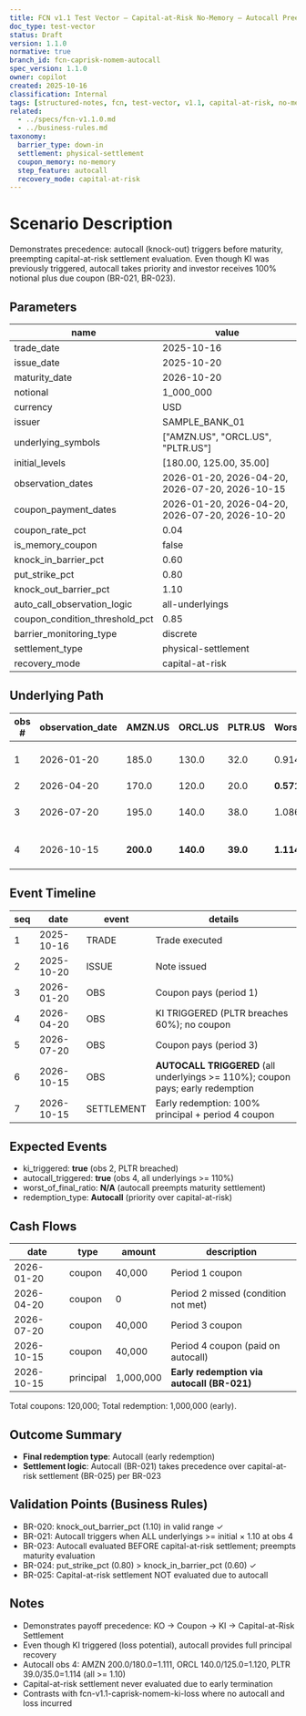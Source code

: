 ```yaml
---
title: FCN v1.1 Test Vector – Capital-at-Risk No-Memory – Autocall Preempts Settlement
doc_type: test-vector
status: Draft
version: 1.1.0
normative: true
branch_id: fcn-caprisk-nomem-autocall
spec_version: 1.1.0
owner: copilot
created: 2025-10-16
classification: Internal
tags: [structured-notes, fcn, test-vector, v1.1, capital-at-risk, no-memory, autocall-precedence]
related:
  - ../specs/fcn-v1.1.0.md
  - ../business-rules.md
taxonomy:
  barrier_type: down-in
  settlement: physical-settlement
  coupon_memory: no-memory
  step_feature: autocall
  recovery_mode: capital-at-risk
---
```


# Scenario Description
Demonstrates precedence: autocall (knock-out) triggers before maturity, preempting capital-at-risk settlement evaluation. Even though KI was previously triggered, autocall takes priority and investor receives 100% notional plus due coupon (BR-021, BR-023).

## Parameters
| name | value |
|------|-------|
| trade_date | 2025-10-16 |
| issue_date | 2025-10-20 |
| maturity_date | 2026-10-20 |
| notional | 1_000_000 |
| currency | USD |
| issuer | SAMPLE_BANK_01 |
| underlying_symbols | ["AMZN.US", "ORCL.US", "PLTR.US"] |
| initial_levels | [180.00, 125.00, 35.00] |
| observation_dates | 2026-01-20, 2026-04-20, 2026-07-20, 2026-10-15 |
| coupon_payment_dates | 2026-01-20, 2026-04-20, 2026-07-20, 2026-10-20 |
| coupon_rate_pct | 0.04 |
| is_memory_coupon | false |
| knock_in_barrier_pct | 0.60 |
| put_strike_pct | 0.80 |
| knock_out_barrier_pct | 1.10 |
| auto_call_observation_logic | all-underlyings |
| coupon_condition_threshold_pct | 0.85 |
| barrier_monitoring_type | discrete |
| settlement_type | physical-settlement |
| recovery_mode | capital-at-risk |

## Underlying Path
| obs # | observation_date | AMZN.US | ORCL.US | PLTR.US | Worst | Best | Coupon | KI | Autocall |
|-------|------------------|---------|---------|---------|-------|------|--------|----|----|
| 1 | 2026-01-20 | 185.0 | 130.0 | 32.0 | 0.914 | 1.028 | Yes | No | No (not all >= 110%) |
| 2 | 2026-04-20 | 170.0 | 120.0 | 20.0 | **0.571** | 0.960 | No | **Yes** | No |
| 3 | 2026-07-20 | 195.0 | 140.0 | 38.0 | 1.086 | 1.120 | Yes | - | No (PLTR < 110%) |
| 4 | 2026-10-15 | **200.0** | **140.0** | **39.0** | **1.114** | **1.120** | Yes | - | **Yes (all >= 110%)** |

## Event Timeline
| seq | date | event | details |
|-----|------|-------|---------|
| 1 | 2025-10-16 | TRADE | Trade executed |
| 2 | 2025-10-20 | ISSUE | Note issued |
| 3 | 2026-01-20 | OBS | Coupon pays (period 1) |
| 4 | 2026-04-20 | OBS | KI TRIGGERED (PLTR breaches 60%); no coupon |
| 5 | 2026-07-20 | OBS | Coupon pays (period 3) |
| 6 | 2026-10-15 | OBS | **AUTOCALL TRIGGERED** (all underlyings >= 110%); coupon pays; early redemption |
| 7 | 2026-10-15 | SETTLEMENT | Early redemption: 100% principal + period 4 coupon |

## Expected Events
- ki_triggered: **true** (obs 2, PLTR breached)
- autocall_triggered: **true** (obs 4, all underlyings >= 110%)
- worst_of_final_ratio: **N/A** (autocall preempts maturity settlement)
- redemption_type: **Autocall** (priority over capital-at-risk)

## Cash Flows
| date | type | amount | description |
|------|------|--------|-------------|
| 2026-01-20 | coupon | 40,000 | Period 1 coupon |
| 2026-04-20 | coupon | 0 | Period 2 missed (condition not met) |
| 2026-07-20 | coupon | 40,000 | Period 3 coupon |
| 2026-10-15 | coupon | 40,000 | Period 4 coupon (paid on autocall) |
| 2026-10-15 | principal | 1,000,000 | **Early redemption via autocall (BR-021)** |

Total coupons: 120,000; Total redemption: 1,000,000 (early).

## Outcome Summary
- **Final redemption type**: Autocall (early redemption)
- **Settlement logic**: Autocall (BR-021) takes precedence over capital-at-risk settlement (BR-025) per BR-023

## Validation Points (Business Rules)
- BR-020: knock_out_barrier_pct (1.10) in valid range ✓
- BR-021: Autocall triggers when ALL underlyings >= initial × 1.10 at obs 4
- BR-023: Autocall evaluated BEFORE capital-at-risk settlement; preempts maturity evaluation
- BR-024: put_strike_pct (0.80) > knock_in_barrier_pct (0.60) ✓
- BR-025: Capital-at-risk settlement NOT evaluated due to autocall

## Notes
- Demonstrates payoff precedence: KO → Coupon → KI → Capital-at-Risk Settlement
- Even though KI triggered (loss potential), autocall provides full principal recovery
- Autocall obs 4: AMZN 200.0/180.0=1.111, ORCL 140.0/125.0=1.120, PLTR 39.0/35.0=1.114 (all >= 1.10)
- Capital-at-risk settlement never evaluated due to early termination
- Contrasts with fcn-v1.1-caprisk-nomem-ki-loss where no autocall and loss incurred
